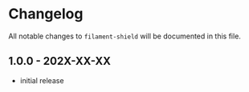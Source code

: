 # Changelog

All notable changes to `filament-shield` will be documented in this file.

## 1.0.0 - 202X-XX-XX

- initial release
